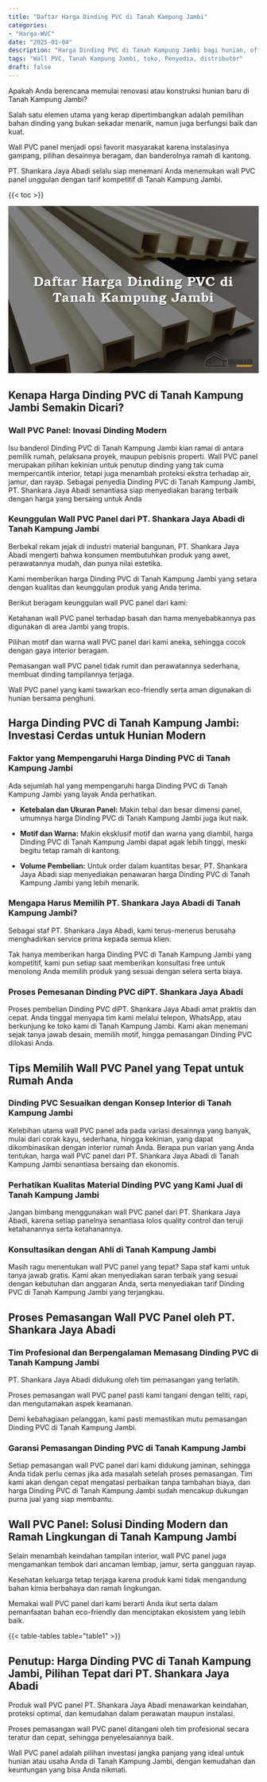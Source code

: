 ```yaml
---
title: "Daftar Harga Dinding PVC di Tanah Kampung Jambi"
categories: 
- "Harga-WVC"
date: "2025-01-04"
description: "Harga Dinding PVC di Tanah Kampung Jambi bagi hunian, office, dan ritel. Produk terbaik, variasi motif, variasi warna modern, dengan servis instalasi oleh tenaga ahli ahli serta kepastian resmi!|Servis penyediaan Dinding PVC di Tanah Kampung Jambi untuk kebutuhan tempat tinggal, perkantoran, maupun gerai, beserta material unggulan dan penempatan oleh teknisi ahli dan jaminan resmi.|Alternatif Dinding PVC di Tanah Kampung Jambi yang andal bagi tempat tinggal, perkantoran, dan gerai, dengan panel terbaik dan penempatan oleh tim berpengalaman dan jaminan resmi.|Penjualan Dinding PVC di Tanah Kampung Jambi bagi tempat tinggal, perkantoran, serta gerai, beserta material terbaik dan penempatan dikerjakan oleh tenaga ahli berpengalaman, lengkap dengan jaminan resmi.}"
tags: "Wall PVC, Tanah Kampung Jambi, toko, Penyedia, distributor"
draft: false
---
```


Apakah Anda berencana memulai renovasi atau konstruksi hunian baru di Tanah Kampung Jambi?

Salah satu elemen utama yang kerap dipertimbangkan adalah pemilihan bahan dinding yang bukan sekadar menarik, namun juga berfungsi baik dan kuat.

Wall PVC panel menjadi opsi favorit masyarakat karena instalasinya gampang, pilihan desainnya beragam, dan banderolnya ramah di kantong.

PT. Shankara Jaya Abadi selalu siap menemani Anda menemukan wall PVC panel unggulan dengan tarif kompetitif di Tanah Kampung Jambi.

{{< toc >}}

![Daftar Harga Dinding PVC di Tanah Kampung Jambi](/images/Harga-WVC/Daftar-Harga-Dinding-PVC-di-Tanah-Kampung-Jambi.png)


## Kenapa Harga Dinding PVC di Tanah Kampung Jambi Semakin Dicari?

### Wall PVC Panel: Inovasi Dinding Modern

Isu banderol Dinding PVC di Tanah Kampung Jambi kian ramai di antara pemilik rumah, pelaksana proyek, maupun pebisnis properti. Wall PVC panel merupakan pilihan kekinian untuk penutup dinding yang tak cuma mempercantik interior, tetapi juga menambah proteksi ekstra terhadap air, jamur, dan rayap. Sebagai penyedia Dinding PVC di Tanah Kampung Jambi, PT. Shankara Jaya Abadi senantiasa siap menyediakan barang terbaik dengan harga yang bersaing untuk Anda

### Keunggulan Wall PVC Panel dari PT. Shankara Jaya Abadi di Tanah Kampung Jambi

Berbekal rekam jejak di industri material bangunan, PT. Shankara Jaya Abadi mengerti bahwa konsumen membutuhkan produk yang awet, perawatannya mudah, dan punya nilai estetika.

Kami memberikan harga Dinding PVC di Tanah Kampung Jambi yang setara dengan kualitas dan keunggulan produk yang Anda terima.

Berikut beragam keunggulan wall PVC panel dari kami:

Ketahanan wall PVC panel terhadap basah dan hama menyebabkannya pas digunakan di area Jambi yang tropis.

Pilihan motif dan warna wall PVC panel dari kami aneka, sehingga cocok dengan gaya interior beragam.

Pemasangan wall PVC panel tidak rumit dan perawatannya sederhana, membuat dinding tampilannya terjaga.

Wall PVC panel yang kami tawarkan eco-friendly serta aman digunakan di hunian bersama penghuni.

## Harga Dinding PVC di Tanah Kampung Jambi: Investasi Cerdas untuk Hunian Modern

### Faktor yang Mempengaruhi Harga Dinding PVC di Tanah Kampung Jambi

Ada sejumlah hal yang mempengaruhi harga Dinding PVC di Tanah Kampung Jambi yang layak Anda perhatikan.

- **Ketebalan dan Ukuran Panel:** Makin tebal dan besar dimensi panel, umumnya harga Dinding PVC di Tanah Kampung Jambi juga ikut naik.

- **Motif dan Warna:** Makin eksklusif motif dan warna yang diambil, harga Dinding PVC di Tanah Kampung Jambi dapat agak lebih tinggi, meski begitu tetap ramah di kantong.

- **Volume Pembelian:** Untuk order dalam kuantitas besar, PT. Shankara Jaya Abadi siap menyediakan penawaran harga Dinding PVC di Tanah Kampung Jambi yang lebih menarik.

### Mengapa Harus Memilih PT. Shankara Jaya Abadi di Tanah Kampung Jambi?

Sebagai staf PT. Shankara Jaya Abadi, kami terus-menerus berusaha menghadirkan service prima kepada semua klien.

Tak hanya memberikan harga Dinding PVC di Tanah Kampung Jambi yang kompetitif, kami pun setiap saat memberikan konsultasi free untuk menolong Anda memilih produk yang sesuai dengan selera serta biaya.

### Proses Pemesanan Dinding PVC diPT. Shankara Jaya Abadi

Proses pembelian Dinding PVC diPT. Shankara Jaya Abadi amat praktis dan cepat. Anda tinggal menyapa tim kami melalui telepon, WhatsApp, atau berkunjung ke toko kami di Tanah Kampung Jambi. Kami akan menemani sejak tanya jawab desain, memilih motif, hingga pemasangan Dinding PVC dilokasi Anda.

## Tips Memilih Wall PVC Panel yang Tepat untuk Rumah Anda

### Dinding PVC Sesuaikan dengan Konsep Interior di Tanah Kampung Jambi

Kelebihan utama wall PVC panel ada pada variasi desainnya yang banyak, mulai dari corak kayu, sederhana, hingga kekinian, yang dapat dikombinasikan dengan interior rumah Anda. Berapa pun varian yang Anda tentukan, harga wall PVC panel dari PT. Shankara Jaya Abadi di Tanah Kampung Jambi senantiasa bersaing dan ekonomis.

### Perhatikan Kualitas Material Dinding PVC yang Kami Jual di Tanah Kampung Jambi

Jangan bimbang menggunakan wall PVC panel dari PT. Shankara Jaya Abadi, karena setiap panelnya senantiasa lolos quality control dan teruji ketahanannya serta ketahanannya.

### Konsultasikan dengan Ahli di Tanah Kampung Jambi

Masih ragu menentukan wall PVC panel yang tepat? Sapa staf kami untuk tanya jawab gratis. Kami akan menyediakan saran terbaik yang sesuai dengan kebutuhan dan anggaran Anda, serta menyediakan tarif Dinding PVC di Tanah Kampung Jambi yang terjangkau.

## Proses Pemasangan Wall PVC Panel oleh PT. Shankara Jaya Abadi

### Tim Profesional dan Berpengalaman Memasang Dinding PVC di Tanah Kampung Jambi

PT. Shankara Jaya Abadi didukung oleh tim pemasangan yang terlatih.

Proses pemasangan wall PVC panel pasti kami tangani dengan teliti, rapi, dan mengutamakan aspek keamanan.

Demi kebahagiaan pelanggan, kami pasti memastikan mutu pemasangan Dinding PVC di Tanah Kampung Jambi.

### Garansi Pemasangan Dinding PVC di Tanah Kampung Jambi

Setiap pemasangan wall PVC panel dari kami didukung jaminan, sehingga Anda tidak perlu cemas jika ada masalah setelah proses pemasangan. Tim kami akan dengan cepat mengatasi perbaikan tanpa tambahan biaya, dan harga Dinding PVC di Tanah Kampung Jambi sudah mencakup dukungan purna jual yang siap membantu.

## Wall PVC Panel: Solusi Dinding Modern dan Ramah Lingkungan di Tanah Kampung Jambi

Selain menambah keindahan tampilan interior, wall PVC panel juga mengamankan tembok dari ancaman lembap, jamur, serta gangguan rayap.

Kesehatan keluarga tetap terjaga karena produk kami tidak mengandung bahan kimia berbahaya dan ramah lingkungan.

Memakai wall PVC panel dari kami berarti Anda ikut serta dalam pemanfaatan bahan eco-friendly dan menciptakan ekosistem yang lebih baik.

{{< table-tables table="table1" >}}

## Penutup: Harga Dinding PVC di Tanah Kampung Jambi, Pilihan Tepat dari PT. Shankara Jaya Abadi

Produk wall PVC panel PT. Shankara Jaya Abadi menawarkan keindahan, proteksi optimal, dan kemudahan dalam perawatan maupun instalasi.

Proses pemasangan wall PVC panel ditangani oleh tim profesional secara teratur dan cepat, sehingga penyelesaiannya baik.

Wall PVC panel adalah pilihan investasi jangka panjang yang ideal untuk hunian atau usaha Anda di Tanah Kampung Jambi, dengan kemudahan dan keuntungan yang bisa Anda nikmati.